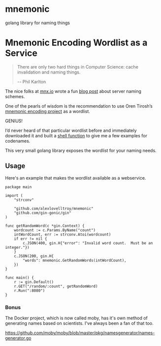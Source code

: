 # mnemonic
golang library for naming things

# Mnemonic Encoding Wordlist as a Service

>There are only two hard things in Computer Science: cache invalidation and naming things.
>
>-- Phil Karlton


The nice folks at [mnx.io](http://mnx.io/) wrote a fun [blog post](http://mnx.io/blog/a-proper-server-naming-scheme/) about server naming schemes.

One of the pearls of wisdom is the recommendation to use Oren Tirosh’s [mnemonic encoding project](http://web.archive.org/web/20090918202746/http://tothink.com/mnemonic/wordlist.html) as a wordlist. 

GENIUS!

I’d never heard of that particular wordlist before and immediately downloaded it and built a [shell function](https://gist.github.com/alexlovelltroy/119c32a12f6aca28c3f3) to give me a few examples for codenames.

This very small golang library exposes the wordlist for your naming needs.

## Usage

Here's an example that makes the wordlist available as a webservice.

```
package main

import (
	"strconv"

	"github.com/alexlovelltroy/mnemonic"
	"github.com/gin-gonic/gin"
)

func getRandomWord(c *gin.Context) {
	wordcount := c.Params.ByName("count")
	intWordCount, err := strconv.Atoi(wordcount)
	if err != nil {
		c.JSON(400, gin.H{"error": "Invalid word count.  Must be an integer."})
	}
	c.JSON(200, gin.H{
		"words": mnemonic.GetRandomWords(intWordCount),
	})
}

func main() {
	r := gin.Default()
	r.GET("/random/:count", getRandomWord)
	r.Run(":8080")
}

```

### Bonus

The Docker project, which is now called moby, has it's own method of generating names based on scientists.  I've always been a fan of that too.

https://github.com/moby/moby/blob/master/pkg/namesgenerator/names-generator.go




